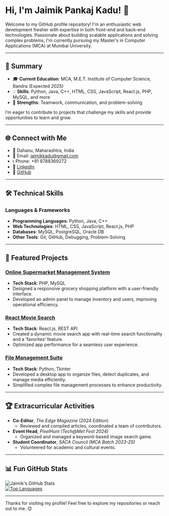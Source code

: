 # Hi, I'm Jaimik Pankaj Kadu! 👋

Welcome to my GitHub profile repository! I'm an enthusiastic web development fresher with expertise in both front-end and back-end technologies. Passionate about building scalable applications and solving complex problems, I'm currently pursuing my Master's in Computer Applications (MCA) at Mumbai University.

---

## 📜 Summary
- 🎓 **Current Education**: MCA, M.E.T. Institute of Computer Science, Bandra (Expected 2025)  
- 💡 **Skills**: Python, Java, C++, HTML, CSS, JavaScript, React.js, PHP, MySQL, and more  
- 🌟 **Strengths**: Teamwork, communication, and problem-solving  

I’m eager to contribute to projects that challenge my skills and provide opportunities to learn and grow.

---

## 🌐 Connect with Me
- 📍 Dahanu, Maharashtra, India  
- 📧 Email: [jaimikkadu@gmail.com](mailto:jaimikkadu@gmail.com)  
- 📞 Phone: +91 8788369272  
- 💼 [LinkedIn](https://linkedin.com/in/jaimik-kadu)  
- 🐙 [GitHub](https://github.com/jaimik-kadu)

---

## 🛠️ Technical Skills
### Languages & Frameworks
- **Programming Languages**: Python, Java, C++
- **Web Technologies**: HTML, CSS, JavaScript, React.js, PHP
- **Databases**: MySQL, PostgreSQL, Oracle DB
- **Other Tools**: Git, GitHub, Debugging, Problem-Solving

---

## 📂 Featured Projects
### [Online Supermarket Management System](https://github.com/jaimik-kadu/online-supermarket)  
- **Tech Stack**: PHP, MySQL  
- Designed a responsive grocery shopping platform with a user-friendly interface.  
- Developed an admin panel to manage inventory and users, improving operational efficiency.

### [React Movie Search](https://github.com/jaimik-kadu/react-movie-search)  
- **Tech Stack**: React.js, REST API  
- Created a dynamic movie search app with real-time search functionality and a ‘favorites’ feature.  
- Optimized app performance for a seamless user experience.

### [File Management Suite](https://github.com/jaimik-kadu/file-management-suite)  
- **Tech Stack**: Python, Tkinter  
- Developed a desktop app to organize files, detect duplicates, and manage media efficiently.  
- Simplified complex file management processes to enhance productivity.

---

## 🏆 Extracurricular Activities
- **Co-Editor**, *The Edge Magazine* (2024 Edition)  
  - Reviewed and compiled articles, coordinated a team of contributors.  
- **Event Head**, *PixelHunt (Tech@Met Fest 2024)*  
  - Organized and managed a keyword-based image search game.  
- **Student Coordinator**, *SACA Council (MCA Batch 2023-25)*  
  - Volunteered for academic and cultural events.

---

## 📊 Fun GitHub Stats
![Jaimik's GitHub Stats](https://github-readme-stats.vercel.app/api?username=jaimik-kadu&show_icons=true&theme=radical)  
[![Top Languages](https://github-readme-stats.vercel.app/api/top-langs/?username=jaimik-kadu&layout=compact&theme=radical)](https://github.com/anuraghazra/github-readme-stats)

---

Thanks for visiting my profile! Feel free to explore my repositories or reach out to me. 😊
